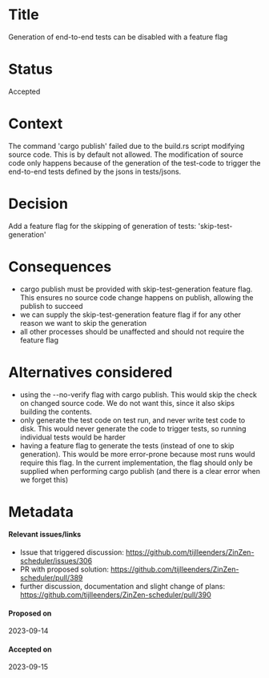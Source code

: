 # Title
Generation of end-to-end tests can be disabled with a feature flag
# Status
Accepted
# Context
The command 'cargo publish' failed due to the build.rs script modifying source code. This is by default not allowed.
The modification of source code only happens because of the generation of the test-code to trigger the
end-to-end tests defined by the jsons in tests/jsons.

# Decision
Add a feature flag for the skipping of generation of tests: 'skip-test-generation'

# Consequences
- cargo publish must be provided with skip-test-generation feature flag. This ensures no source code change happens on publish, allowing the publish to succeed
- we can supply the skip-test-generation feature flag if for any other reason we want to skip the generation
- all other processes should be unaffected and should not require the feature flag

# Alternatives considered
- using the --no-verify flag with cargo publish. This would skip the check on changed source code. We do not want this, since it also skips building the contents.
- only generate the test code on test run, and never write test code to disk. This would never generate the code to trigger tests, so running individual tests would be harder
- having a feature flag to generate the tests (instead of one to skip generation). This would be more error-prone because most runs would require this flag. In the current implementation, the flag should only be supplied when performing cargo publish (and there is a clear error when we forget this)



# Metadata
#### Relevant issues/links
- Issue that triggered discussion: https://github.com/tijlleenders/ZinZen-scheduler/issues/306
- PR with proposed solution: https://github.com/tijlleenders/ZinZen-scheduler/pull/389
- further discussion, documentation and slight change of plans: https://github.com/tijlleenders/ZinZen-scheduler/pull/390
#### Proposed on
2023-09-14
#### Accepted on
2023-09-15